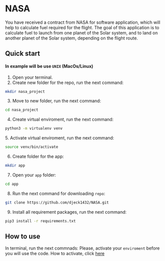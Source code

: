 # NASA
 You have received a contract from NASA for software application, which will help to calculate fuel required for the flight.
 The goal of this application is to calculate fuel to launch from one planet of the Solar system, and to land on another planet of the Solar system,
 depending on the flight route.

## Quick start
#### In example will be use `UNIX` (MacOs/Linux)

1. Open your terminal. 
2. Create new folder for the repo, run the next command:
```bash
mkdir nasa_project
```
3. Move to new folder, run the next command:
```bash
cd nasa_project
```
4. Create virtual enviroment, run the next command:
```bash
python3 -m virtualenv venv
```
<a name="env"></a> 
5. Activate virtual enviroment, run the next command:
```bash
source venv/bin/activate
```
6. Create folder for the app:
```bash
mkdir app
```
7. Open your `app` folder:
```bash
cd app
```
8. Run the next command for downloading `repo`:
```bash
git clone https://github.com/djeck1432/NASA.git
```
9. Install all requirement packages, run the next command:
```bash
pip3 install -r requirements.txt
```


## How to use
In terminal, run the next commnads:
Please, activate your `enviroment` before you will use the code. How to activate, click [here](#env)

